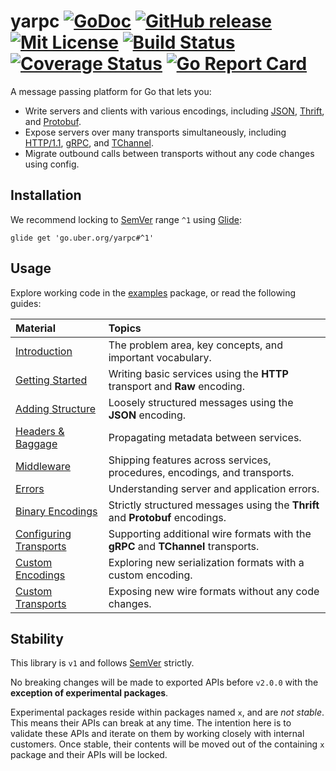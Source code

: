 # yarpc [![GoDoc][doc-img]][doc] [![GitHub release][release-img]][release] [![Mit License][mit-img]][mit] [![Build Status][ci-img]][ci] [![Coverage Status][cov-img]][cov] [![Go Report Card][report-card-img]][report-card]

A message passing platform for Go that lets you:

* Write servers and clients with various encodings, including [JSON](http://www.json.org/), [Thrift](https://thrift.apache.org/), and [Protobuf](https://developers.google.com/protocol-buffers/).
* Expose servers over many transports simultaneously, including [HTTP/1.1](https://www.w3.org/Protocols/rfc2616/rfc2616.html), [gRPC](https://grpc.io/), and [TChannel](https://github.com/uber/tchannel).
* Migrate outbound calls between transports without any code changes using config.

## Installation

We recommend locking to [SemVer](http://semver.org/) range `^1` using [Glide](https://github.com/Masterminds/glide):

```
glide get 'go.uber.org/yarpc#^1'
```

## Usage

Explore working code in the [examples](internal/examples) package, or read the following guides:

| Material | Topics |
| :---- | :------- |
| [Introduction](.docs/introduction.md) | The problem area, key concepts, and important vocabulary. |
| [Getting Started](.docs/first-services.md) | Writing basic services using the **HTTP** transport and **Raw** encoding. |
| [Adding Structure](.docs/json-encoding.md) | Loosely structured messages using the **JSON** encoding. |
| [Headers & Baggage](.docs/headers-and-baggage.md) | Propagating metadata between services. |
| [Middleware](.docs/middleware.md) | Shipping features across services, procedures, encodings, and transports. |
| [Errors](.docs/errors.md) | Understanding server and application errors. |
| [Binary Encodings](.docs/binary-encodings.md) | Strictly structured messages using the **Thrift** and **Protobuf** encodings. |
| [Configuring Transports](.docs/transports.md) | Supporting additional wire formats with the **gRPC** and **TChannel** transports. |
| [Custom Encodings](.docs/custom-encodings.md) | Exploring new serialization formats with a custom encoding. |
| [Custom Transports](.docs/custom-transports.md) | Exposing new wire formats without any code changes. |

## Stability

This library is `v1` and follows [SemVer](http://semver.org/) strictly.

No breaking changes will be made to exported APIs before `v2.0.0` with the
**exception of experimental packages**.

Experimental packages reside within packages named `x`, and are *not stable*. This means their
APIs can break at any time. The intention here is to validate these APIs and iterate on them
by working closely with internal customers. Once stable, their contents will be moved out of
the containing `x` package and their APIs will be locked.

[doc-img]: http://img.shields.io/badge/GoDoc-Reference-blue.svg
[doc]: https://godoc.org/go.uber.org/yarpc

[release-img]: https://img.shields.io/github/release/yarpc/yarpc-go.svg
[release]: https://github.com/yarpc/yarpc-go/releases

[mit-img]: http://img.shields.io/badge/License-MIT-blue.svg
[mit]: https://github.com/yarpc/yarpc-go/blob/master/LICENSE

[ci-img]: https://img.shields.io/travis/yarpc/yarpc-go/master.svg
[ci]: https://travis-ci.org/yarpc/yarpc-go/branches

[cov-img]: https://codecov.io/gh/yarpc/yarpc-go/branch/master/graph/badge.svg
[cov]: https://codecov.io/gh/yarpc/yarpc-go/branch/master

[report-card-img]: https://goreportcard.com/badge/go.uber.org/yarpc
[report-card]: https://goreportcard.com/report/go.uber.org/yarpc
